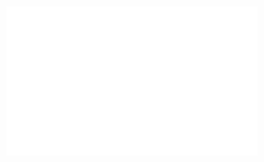 <a href="https://sglazov.ru/" target="_blank">
<div align="center">
	<img src="./svg.svg?v2" 
	     width="854" 
	     height="300">
</div>
</a>
